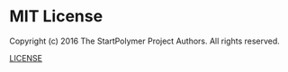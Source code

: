 # MIT License

Copyright (c) 2016 The StartPolymer Project Authors. All rights reserved.

[LICENSE](https://github.com/StartPolymer/license/blob/master/LICENSE)

